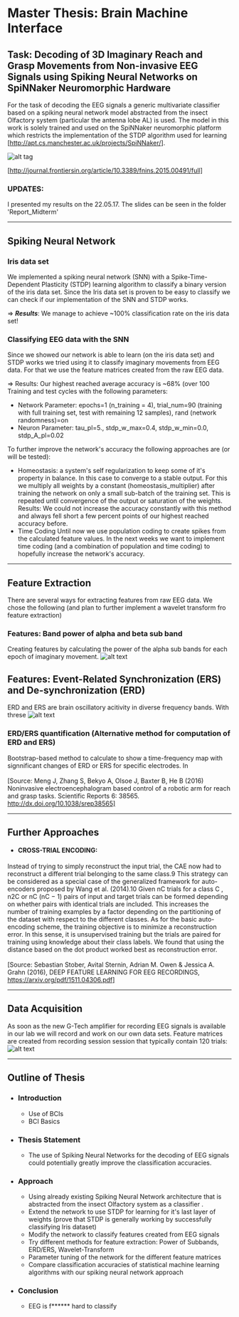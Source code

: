 Master Thesis: Brain Machine Interface
======================================

## Task: Decoding of 3D Imaginary Reach and Grasp Movements from Non-invasive EEG Signals using Spiking Neural Networks on SpiNNaker Neuromorphic Hardware

For the task of decoding the EEG signals a generic multivariate classifier based on a spiking neural network model abstracted from the insect Olfactory system (particular the antenna lobe AL) is used.
The model in this work is solely trained and used on the SpiNNaker neuromorphic platform which restricts the implementation of the STDP algorithm used for learning [http://apt.cs.manchester.ac.uk/projects/SpiNNaker/].

![alt tag](http://www.frontiersin.org/files/Articles/164125/fnins-09-00491-HTML/image_m/fnins-09-00491-g001.jpg)

[http://journal.frontiersin.org/article/10.3389/fnins.2015.00491/full]


### UPDATES:
I presented my results on the 22.05.17. The slides can be seen in the folder 'Report_Midterm'



--------------------------
## Spiking Neural Network

### Iris data set
We implemented a spiking neural network (SNN) with a Spike-Time-Dependent Plasticity  (STDP) learning algorithm to classify a binary version of the iris data set. 
Since the Iris data set is proven to be easy to classify we can check if our implementation of the SNN and STDP works.

=> ***Results***: We manage to achieve ~100% classification rate on the iris data set!

### Classifying EEG data with the SNN
Since we showed our network is able to learn (on the iris data set) and STDP works we tried using it to classify imaginary movements from EEG data. For that we use the feature matrices created from the raw EEG data.

=> Results: Our highest reached average accuracy is ~68% (over 100 Training and test cycles with the following parameters:
- Network Parameter:
epochs=1 (n_training = 4),
trial_num=90 (training with full training set, test with remaining 12 samples),
rand (network randomness)=on
- Neuron Parameter:
tau_pl=5.,
stdp_w_max=0.4,
stdp_w_min=0.0,
stdp_A_pl=0.02

To further improve the network's accuracy the following approaches are (or will be tested):
- Homeostasis:	a system's self regularization to keep some of it's property in balance. In this case to converge to a stable output.
For this we multiply all weights by a constant (homeostasis_multiplier) after training the network on only a small sub-batch of the training set. This is repeated until convergence of the output or saturation of the weights.
Results: We could not increase the accuracy constantly with this method and always fell short a few percent points of our highest reached accuracy before.
- Time Coding
Until now we use population coding to create spikes from the calculated feature values. In the next weeks we want to implement time coding (and a combination of population and time coding) to hopefully increase the network's accuracy.



----------------------
## Feature Extraction

There are several ways for extracting features from raw EEG data. We chose the following (and plan to further implement a wavelet transform fro feature extraction)

### Features: Band power of alpha and beta sub band 
Creating features by calculating the power of the alpha sub bands for each epoch of imaginary movement. 
![alt text](https://github.com/LeRyc/Master-Thesis-Brain-Machine-Interface/blob/master/readme_img/feat_extract_subbands.png)


## Features: Event-Related Synchronization (ERS) and De-synchronization (ERD)
ERD and ERS are brain oscillatory acitivity in diverse frequency bands. With threse
![alt text](https://github.com/LeRyc/Master-Thesis-Brain-Machine-Interface/blob/master/readme_img/feat_extract_ersd.png)

### ERD/ERS quantification (Alternative method for computation of ERD and ERS)

Bootstrap-based method to calculate to show a time-frequency map with signnificant changes of ERD or ERS for specific electrodes. In
<br />
<br />
[Source: Meng J, Zhang S, Bekyo A, Olsoe J, Baxter B, He B (2016) Noninvasive electroencephalogram based control of a robotic arm for reach and grasp tasks. Scientific Reports 6: 38565. http://dx.doi.org/10.1038/srep38565]

--------------------------
## Further Approaches 
* #### CROSS-TRIAL ENCODING: 
Instead of trying to simply reconstruct the input trial, the CAE now had to reconstruct a different trial belonging to the same class.9 This strategy can be considered as a special case of the generalized framework for auto-encoders proposed by Wang et al. (2014).10 Given nC trials for a class C , n2C or nC (nC − 1) pairs of input and target trials can be formed depending on whether pairs with identical trials are included. This increases the number of training examples by a factor depending on the partitioning of the dataset with respect to the different classes. As for the basic auto-encoding scheme, the training objective is to minimize a reconstruction error. In this sense, it is unsupervised training but the trials are paired for training using knowledge about their class labels. We found that using the distance based on the dot product worked best as reconstruction error.
<br />
<br />
[Source: Sebastian Stober, Avital Sternin, Adrian M. Owen & Jessica A. Grahn (2016),
DEEP FEATURE LEARNING FOR EEG RECORDINGS, https://arxiv.org/pdf/1511.04306.pdf]

--------------------------
## Data Acquisition 
As soon as the new G-Tech amplifier for recording EEG signals is available in our lab we will record and work on our own data sets.
Feature matrices are created from recording session session that typically contain 120 trials:
![alt text](https://github.com/LeRyc/Master-Thesis-Brain-Machine-Interface/blob/master/readme_img/eeg_recording_trial.png)


--------------------------
## Outline of Thesis

* ### Introduction
	- Use of BCIs
	- BCI Basics

* ### Thesis Statement
	- The use of Spiking Neural Networks for the decoding of EEG signals could potentially greatly improve the classification accuracies.

* ### Approach
	- Using already existing Spiking Neural Network architecture that is abstracted from the insect Olfactory system as a classifier .
	- Extend the network to use STDP for learning for it's last layer of weights
	  (prove that STDP is generally working by successfully classifying Iris dataset)
	- Modify the network to classify features created from EEG signals
	- Try different methods for feature extraction: Power of Subbands, ERD/ERS, Wavelet-Transform
	- Parameter tuning of the network for the different feature matrices
	- Compare classification accuracies of statistical machine learning algorithms with our spiking neural network approach

* ### Conclusion
	- EEG is f****** hard to classify



